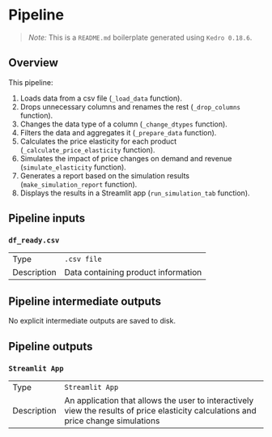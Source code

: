 # Pipeline

> *Note:* This is a `README.md` boilerplate generated using `Kedro 0.18.6`.

## Overview

This pipeline:
1. Loads data from a csv file (`_load_data` function).
2. Drops unnecessary columns and renames the rest (`_drop_columns` function).
3. Changes the data type of a column (`_change_dtypes` function).
4. Filters the data and aggregates it (`_prepare_data` function).
5. Calculates the price elasticity for each product (`_calculate_price_elasticity` function).
6. Simulates the impact of price changes on demand and revenue (`simulate_elasticity` function).
7. Generates a report based on the simulation results (`make_simulation_report` function).
8. Displays the results in a Streamlit app (`run_simulation_tab` function).

## Pipeline inputs

### `df_ready.csv`

|      |                    |
| ---- | ------------------ |
| Type | `.csv file` |
| Description | Data containing product information |

## Pipeline intermediate outputs

No explicit intermediate outputs are saved to disk.

## Pipeline outputs

### `Streamlit App`

|      |                    |
| ---- | ------------------ |
| Type | `Streamlit App` |
| Description | An application that allows the user to interactively view the results of price elasticity calculations and price change simulations |
